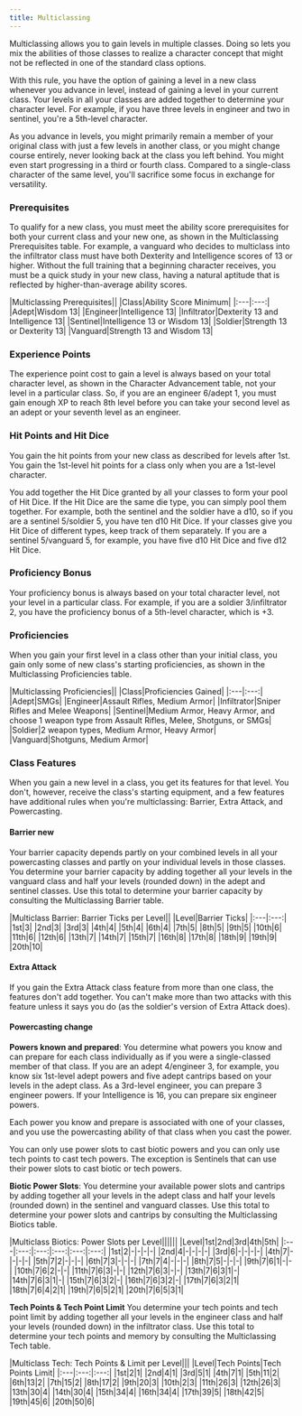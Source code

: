 ```yaml
---
title: Multiclassing
---
```

Multiclassing allows you to gain levels in multiple classes. Doing so lets you mix the abilities of those classes to
realize a character concept that might not be reflected in one of the standard class options.

With this rule, you have the option of gaining a level in a new class whenever you advance in level, instead of gaining
a level in your current class. Your levels in all your classes are added together to determine your character level. For
example, if you have three levels in engineer and two in sentinel, you're a 5th-level character.

As you advance in levels, you might primarily remain a member of your original class with just a few levels in another
class, or you might change course entirely, never looking back at the class you left behind. You might even start
progressing in a third or fourth class. Compared to a single-class character of the same level, you'll sacrifice some
focus in exchange for versatility.

### Prerequisites
To qualify for a new class, you must meet the ability score prerequisites for both your current class and your
new one, as shown in the Multiclassing Prerequisites table. For example, a vanguard who decides to multiclass into
the infiltrator class must have both Dexterity and Intelligence scores of 13 or higher. Without the full training
that a beginning character receives, you must be a quick study in your new class, having a natural aptitude that
is reflected by higher-than-average ability scores.

|Multiclassing Prerequisites||
|Class|Ability Score Minimum|
|:---|:---:|
|Adept|Wisdom 13|
|Engineer|Intelligence 13|
|Infiltrator|Dexterity 13 and Intelligence 13|
|Sentinel|Intelligence 13 or Wisdom 13|
|Soldier|Strength 13 or Dexterity 13|
|Vanguard|Strength 13 and Wisdom 13|


### Experience Points
The experience point cost to gain a level is always based on your total character level, as shown in the Character
Advancement table, not your level in a particular class. So, if you are an engineer 6/adept 1, you must gain enough XP
to reach 8th level before you can take your second level as an adept or your seventh level as an engineer.

### Hit Points and Hit Dice
You gain the hit points from your new class as described for levels after 1st. You gain the 1st-level hit points for a
class only when you are a 1st-level character.

You add together the Hit Dice granted by all your classes to form your pool of Hit Dice. If the Hit Dice are the same
die type, you can simply pool them together. For example, both the sentinel and the soldier have a d10, so if you are a
sentinel 5/soldier 5, you have ten d10 Hit Dice. If your classes give you Hit Dice of different types, keep track of them
separately. If you are a sentinel 5/vanguard 5, for example, you have five d10 Hit Dice and five d12 Hit Dice.

### Proficiency Bonus
Your proficiency bonus is always based on your total character level, not your level in a particular class. For example,
if you are a soldier 3/infiltrator 2, you have the proficiency bonus of a 5th-level character, which is +3.

### Proficiencies
When you gain your first level in a class other than your initial class, you gain only some of new class's starting
proficiencies, as shown in the Multiclassing Proficiencies table.

|Multiclassing Proficiencies||
|Class|Proficiencies Gained|
|:---|:---:|
|Adept|SMGs|
|Engineer|Assault Rifles, Medium Armor|
|Infiltrator|Sniper Rifles and Melee Weapons|
|Sentinel|Medium Armor, Heavy Armor, and choose 1 weapon type from Assault Rifles, Melee, Shotguns, or SMGs|
|Soldier|2 weapon types, Medium Armor, Heavy Armor|
|Vanguard|Shotguns, Medium Armor|

### Class Features
When you gain a new level in a class, you get its features for that level. You don't, however, receive the class's
starting equipment, and a few features have additional rules when you're multiclassing: Barrier, Extra Attack, and Powercasting.

#### Barrier <v-chip color="info" small>new</v-chip>
Your barrier capacity depends partly on your combined levels in all your powercasting classes and partly on your
individual levels in those classes. You determine your barrier capacity by adding together all your levels in the
vanguard class and half your levels (rounded down) in the adept and sentinel classes. Use this total to determine your
barrier capacity by consulting the Multiclassing Barrier table.

|Multiclass Barrier: Barrier Ticks per Level||
|Level|Barrier Ticks|
|:---|:---:|
|1st|3|
|2nd|3|
|3rd|3|
|4th|4|
|5th|4|
|6th|4|
|7th|5|
|8th|5|
|9th|5|
|10th|6|
|11th|6|
|12th|6|
|13th|7|
|14th|7|
|15th|7|
|16th|8|
|17th|8|
|18th|9|
|19th|9|
|20th|10|

#### Extra Attack
If you gain the Extra Attack class feature from more than one class, the features don't add together. You can't make
more than two attacks with this feature unless it says you do (as the soldier's version of Extra Attack does).

#### Powercasting <v-chip color="warning" text-color="black" small>change</v-chip>

__Powers known and prepared__: You determine what powers you know and can prepare for each class individually as if you were a single-classed member
of that class. If you are an adept 4/engineer 3, for example, you know six 1st-level adept powers and five adept cantrips
based on your levels in the adept class. As a 3rd-level engineer, you can prepare 3 engineer powers. If your Intelligence
is 16, you can prepare six engineer powers.

Each power you know and prepare is associated with one of your classes, and you use the powercasting ability of that
class when you cast the power.

You can only use power slots to cast biotic powers and you can only use tech points to cast tech powers. The exception
is Sentinels that can use their power slots to cast biotic or tech powers.

__Biotic Power Slots__: You determine your available power slots and cantrips by adding together all your
levels in the adept class and half your levels (rounded down) in the sentinel and vanguard classes. Use this total to determine
your power slots and cantrips by consulting the Multiclassing Biotics table.

|Multiclass Biotics: Power Slots per Level||||||
|Level|1st|2nd|3rd|4th|5th|
|:---|:---:|:---:|:---:|:---:|:---:|
|1st|2|-|-|-|-|
|2nd|4|-|-|-|-|
|3rd|6|-|-|-|-|
|4th|7|-|-|-|-|
|5th|7|2|-|-|-|
|6th|7|3|-|-|-|
|7th|7|4|-|-|-|
|8th|7|5|-|-|-|
|9th|7|6|1|-|-|
|10th|7|6|2|-|-|
|11th|7|6|3|-|-|
|12th|7|6|3|-|-|
|13th|7|6|3|1|-|
|14th|7|6|3|1|-|
|15th|7|6|3|2|-|
|16th|7|6|3|2|-|
|17th|7|6|3|2|1|
|18th|7|6|4|2|1|
|19th|7|6|5|2|1|
|20th|7|6|5|3|1|

__Tech Points & Tech Point Limit__ You determine your tech points and tech point limit by adding together all
your levels in the engineer class and half your levels (rounded down) in the infiltrator class. Use this
total to determine your tech points and memory by consulting the Multiclassing Tech table.

|Multiclass Tech: Tech Points & Limit per Level|||
|Level|Tech Points|Tech Points Limit|
|:---|:---:|:---:|
|1st|2|1|
|2nd|4|1|
|3rd|5|1|
|4th|7|1|
|5th|11|2|
|6th|13|2|
|7th|15|2|
|8th|17|2|
|9th|20|3|
|10th|2|3|
|11th|26|3|
|12th|26|3|
|13th|30|4|
|14th|30|4|
|15th|34|4|
|16th|34|4|
|17th|39|5|
|18th|42|5|
|19th|45|6|
|20th|50|6|

<me-source-reference pages="56-58"></me-source-reference>
